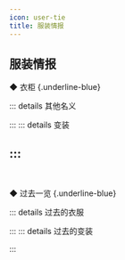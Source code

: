 ```yaml
---
icon: user-tie
title: 服装情报
---
```

## <div style class="text-bg-grey"> 服装情报 <i class="fa-solid fa-user-tie" style="color: lightSteelblue"></i></div>
◆ 衣柜 {.underline-blue}

::: details 其他名义

:::
::: details 变装

:::
---
<br>

◆ 过去一览 {.underline-blue}

::: details 过去的衣服

:::
::: details 过去的变装

:::